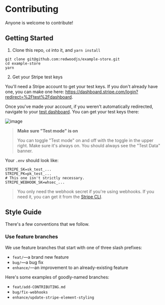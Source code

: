 # Contributing

Anyone is welcome to contribute!

## Getting Started

1. Clone this repo, `cd` into it, and `yarn install`

```
git clone git@github.com:redwoodjs/example-store.git
cd example-store
yarn
```

2. Get your Stripe test keys

You'll need a Stripe account to get your test keys.
If you don't already have one, you can make one here: https://dashboard.stripe.com/login?redirect=%2Ftest%2Fdashboard.

Once you've made your account, if you weren't automatically redirected, navigate to your [test dashboard](https://dashboard.stripe.com/test/dashboard). You can get your test keys there:

![image](https://user-images.githubusercontent.com/32992335/143495019-3c6319d3-f793-48c9-86ca-72f4c12f0306.png)

> **Make sure "Test mode" is on**
>
> You can toggle "Test mode" on and off with the toggle in the upper right.
> Make sure it's always on. You should always see the "Test Data" banner.

Your `.env` should look like:

```
STRIPE_SK=sk_test_...
STRIPE_PK=pk_test_...
# This one isn't strictly necessary.
STRIPE_WEBHOOK_SK=whsec_...
```

> You only need the webhook secret if you're using webhooks.
> If you need it, you can get it from the [Stripe CLI](https://stripe.com/docs/stripe-cli).

## Style Guide

There's a few conventions that we follow.

### Use feature branches

We use feature branches that start with one of three slash prefixes:

- `feat/`—a brand new feature
- `bug/`—a bug fix
- `enhance/`—an improvement to an already-existing feature

Here's some examples of goodly-named branches:

- `feat/add-CONTRIBUTING.md`
- `bug/fix-webhooks`
- `enhance/update-stripe-element-styling`
